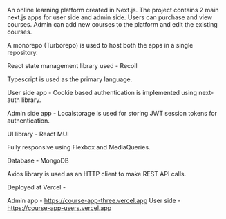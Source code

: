 An online learning platform created in Next.js. The project contains 2 main next.js apps for user side and admin side.
Users can purchase and view courses. Admin can add new courses to the platform and edit the existing courses.

A monorepo (Turborepo) is used to host both the apps in a single repository.

React state management library used - Recoil

Typescript is used as the primary language.

User side app - Cookie based authentication is implemented using next-auth library.

Admin side app - Localstorage is used for storing JWT session tokens for authentication.

UI library - React MUI 

Fully responsive using Flexbox and MediaQueries.

Database - MongoDB

Axios library is used as an HTTP client to make REST API calls.


Deployed at Vercel -

Admin app - https://course-app-three.vercel.app
User side - https://course-app-users.vercel.app